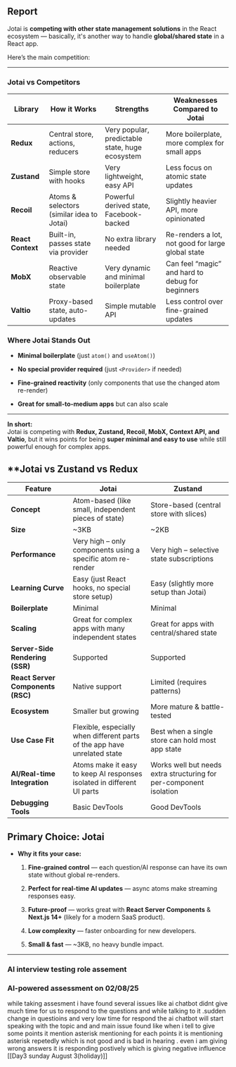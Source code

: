 ## Report

Jotai is **competing with other state management solutions** in the React ecosystem — basically, it's another way to handle **global/shared state** in a React app.

Here’s the main competition:

---

###  **Jotai vs Competitors**

| Library           | How it Works                              | Strengths                                       | Weaknesses Compared to Jotai                      |
| ----------------- | ----------------------------------------- | ----------------------------------------------- | ------------------------------------------------- |
| **Redux**         | Central store, actions, reducers          | Very popular, predictable state, huge ecosystem | More boilerplate, more complex for small apps     |
| **Zustand**       | Simple store with hooks                   | Very lightweight, easy API                      | Less focus on atomic state updates                |
| **Recoil**        | Atoms & selectors (similar idea to Jotai) | Powerful derived state, Facebook-backed         | Slightly heavier API, more opinionated            |
| **React Context** | Built-in, passes state via provider       | No extra library needed                         | Re-renders a lot, not good for large global state |
| **MobX**          | Reactive observable state                 | Very dynamic and minimal boilerplate            | Can feel “magic” and hard to debug for beginners  |
| **Valtio**        | Proxy-based state, auto-updates           | Simple mutable API                              | Less control over fine-grained updates            |
###  **Where Jotai Stands Out**

- **Minimal boilerplate** (just `atom()` and `useAtom()`)
    
- **No special provider required** (just `<Provider>` if needed)
    
- **Fine-grained reactivity** (only components that use the changed atom re-render)
    
- **Great for small-to-medium apps** but can also scale
    

---

 **In short:**  
Jotai is competing with **Redux, Zustand, Recoil, MobX, Context API, and Valtio**, but it wins points for being **super minimal and easy to use** while still powerful enough for complex apps.



## **Jotai vs Zustand vs Redux

| Feature                           | **Jotai**                                                                 | **Zustand**                                                        |
| --------------------------------- | ------------------------------------------------------------------------- | ------------------------------------------------------------------ |
| **Concept**                       | Atom-based (like small, independent pieces of state)                      | Store-based (central store with slices)                            |
| **Size**                          | ~3KB                                                                      | ~2KB                                                               |
| **Performance**                   | Very high – only components using a specific atom re-render               | Very high – selective state subscriptions                          |
| **Learning Curve**                | Easy (just React hooks, no special store setup)                           | Easy (slightly more setup than Jotai)                              |
| **Boilerplate**                   | Minimal                                                                   | Minimal                                                            |
| **Scaling**                       | Great for complex apps with many independent states                       | Great for apps with central/shared state                           |
| **Server-Side Rendering (SSR)**   | Supported                                                                 | Supported                                                          |
| **React Server Components (RSC)** | Native support                                                            | Limited (requires patterns)                                        |
| **Ecosystem**                     | Smaller but growing                                                       | More mature & battle-tested                                        |
| **Use Case Fit**                  | Flexible, especially when different parts of the app have unrelated state | Best when a single store can hold most app state                   |
| **AI/Real-time Integration**      | Atoms make it easy to keep AI responses isolated in different UI parts    | Works well but needs extra structuring for per-component isolation |
| **Debugging Tools**               | Basic DevTools                                                            | Good DevTools                                                      |

## **Primary Choice: Jotai**

- **Why it fits your case:**
    
    1. **Fine-grained control** — each question/AI response can have its own state without global re-renders.
        
    2. **Perfect for real-time AI updates** — async atoms make streaming responses easy.
        
    3. **Future-proof** — works great with **React Server Components** & **Next.js 14+** (likely for a modern SaaS product).
        
    4. **Low complexity** — faster onboarding for new developers.
        
    5. **Small & fast** — ~3KB, no heavy bundle impact.
        

---
### AI interview testing role assement

### AI-powered assessment on 02/08/25

while taking assesment i have found several issues like ai chatbot didnt give much time for us to respond to the questions and while talking to it .sudden change in questioins and very low time for respond the ai chatbot will start speaking with the topic and and main issue found like when i tell to give some points it mention asterisk mentioning for each points it is mentioning asterisk repetedly which is not good and is bad in hearing . even i am giving wrong answers it is responding postively which is giving negative influence
[[Day3 sunday August 3(holiday)]]